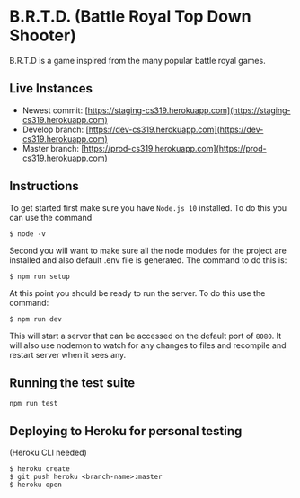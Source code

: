 # B.R.T.D. (Battle Royal Top Down Shooter)

B.R.T.D is a game inspired from the many popular battle royal games.

## Live Instances
 - Newest commit: [https://staging-cs319.herokuapp.com](https://staging-cs319.herokuapp.com)
 - Develop branch: [https://dev-cs319.herokuapp.com](https://dev-cs319.herokuapp.com)
 - Master branch: [https://prod-cs319.herokuapp.com](https://prod-cs319.herokuapp.com)

## Instructions
To get started first make sure you have `Node.js 10` installed. To do this you can use the command
```
$ node -v
```
Second you will want to make sure all the node modules for the project are installed and also default .env file is generated. The command to do this is:
```
$ npm run setup
```
At this point you should be ready to run the server. To do this use the command:
```
$ npm run dev
```
This will start a server that can be accessed on the default port of `8080`. It will also use nodemon to watch for any changes to files and recompile and restart server when it sees any.

## Running the test suite

```
npm run test
```

## Deploying to Heroku for personal testing
(Heroku CLI needed)
```
$ heroku create
$ git push heroku <branch-name>:master
$ heroku open
```


